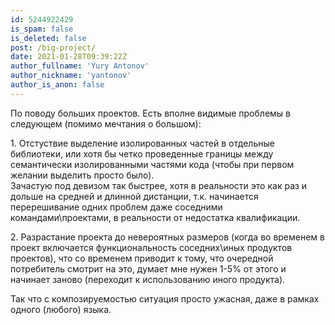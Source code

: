 ```yaml
---
id: 5244922429
is_spam: false
is_deleted: false
post: /big-project/
date: 2021-01-28T09:39:22Z
author_fullname: 'Yury Antonov'
author_nickname: 'yantonov'
author_is_anon: false
---
```


<p>По поводу больших проектов. Есть вполне видимые проблемы в следующем (помимо мечтания о большом):</p><p>1. Отстуствие выделение изолированных частей в отдельные библиотеки, или хотя бы четко проведенные границы между семантически изолированными частями кода (чтобы при первом желании выделить просто было).<br>Зачастую под девизом так быстрее, хотя в реальности это как раз и дольше на средней и длинной дистанции, т.к. начинается перерешивание одних проблем даже соседними командами\проектами, в реальности от недостатка квалификации.</p><p>2. Разрастание проекта до невероятных размеров (когда во временем в проект включается функциональность соседних\иных продуктов проектов), что со временем приводит к тому, что очередной потребитель смотрит на это, думает мне нужен 1-5% от этого и начинает заново (переходит к использованию иного продукта).</p><p>Так что с композируемостью ситуация просто ужасная, даже в рамках одного (любого) языка.</p>

